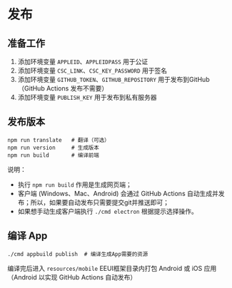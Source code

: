 # 发布

## 准备工作

1. 添加环境变量 `APPLEID`、`APPLEIDPASS` 用于公证
2. 添加环境变量 `CSC_LINK`、`CSC_KEY_PASSWORD` 用于签名
3. 添加环境变量 `GITHUB_TOKEN`、`GITHUB_REPOSITORY` 用于发布到GitHub（GitHub Actions 发布不需要）
4. 添加环境变量 `PUBLISH_KEY` 用于发布到私有服务器

## 发布版本

```shell
npm run translate   # 翻译（可选）
npm run version     # 生成版本
npm run build       # 编译前端
```

说明：

- 执行 `npm run build` 作用是生成网页端；
- 客户端 (Windows、Mac、Android) 会通过 GitHub Actions 自动生成并发布；所以，如果要自动发布只需要提交git并推送即可；
- 如果想手动生成客户端执行 `./cmd electron` 根据提示选择操作。


## 编译 App

```shell
./cmd appbuild publish  # 编译生成App需要的资源
```

编译完后进入 `resources/mobile` EEUI框架目录内打包 Android 或 iOS 应用（Android 以实现 GitHub Actions 自动发布）
